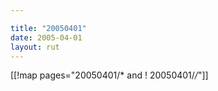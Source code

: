 ```yaml
---

title: "20050401"
date: 2005-04-01
layout: rut
---
```


[[!map pages="20050401/* and ! 20050401/*/*"]]
